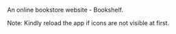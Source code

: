 An online bookstore website - Bookshelf.


Note: Kindly reload the app if icons are not visible at first.
